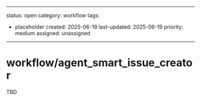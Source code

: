 ---
status: open
category: workflow
tags:
  - placeholder
created: 2025-06-19
last-updated: 2025-06-19
priority: medium
assigned: unassigned
------------------------

# workflow/agent_smart_issue_creator

TBD
